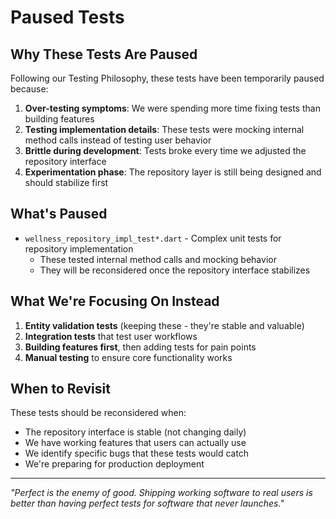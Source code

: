 # Paused Tests

## Why These Tests Are Paused

Following our Testing Philosophy, these tests have been temporarily paused because:

1. **Over-testing symptoms**: We were spending more time fixing tests than building features
2. **Testing implementation details**: These tests were mocking internal method calls instead of testing user behavior
3. **Brittle during development**: Tests broke every time we adjusted the repository interface
4. **Experimentation phase**: The repository layer is still being designed and should stabilize first

## What's Paused

- `wellness_repository_impl_test*.dart` - Complex unit tests for repository implementation
  - These tested internal method calls and mocking behavior
  - They will be reconsidered once the repository interface stabilizes

## What We're Focusing On Instead

1. **Entity validation tests** (keeping these - they're stable and valuable)
2. **Integration tests** that test user workflows
3. **Building features first**, then adding tests for pain points
4. **Manual testing** to ensure core functionality works

## When to Revisit

These tests should be reconsidered when:
- The repository interface is stable (not changing daily)
- We have working features that users can actually use
- We identify specific bugs that these tests would catch
- We're preparing for production deployment

---

*"Perfect is the enemy of good. Shipping working software to real users is better than having perfect tests for software that never launches."*
